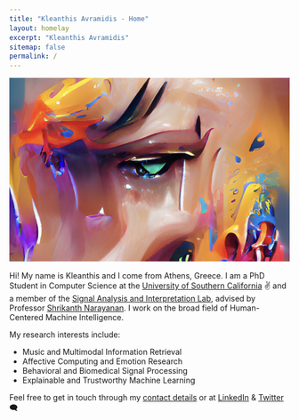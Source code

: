 ```yaml
---
title: "Kleanthis Avramidis - Home"
layout: homelay
excerpt: "Kleanthis Avramidis"
sitemap: false
permalink: /
---
```


<p align="center">
  <img src="images/emotions.png"
     alt="emotions"
     style="float: center" width="550" height="330" />
</p>

Hi! My name is Kleanthis and I come from Athens, Greece. I am a PhD Student in Computer Science at the [University of Southern California](https://www.usc.edu/) :v: and a member of the [Signal Analysis and Interpretation Lab](https://sail.usc.edu/), advised by Professor [Shrikanth Narayanan](https://sail.usc.edu/people/shri.html). I work on the broad field of Human-Centered Machine Intelligence.

My research interests include:

* Music and Multimodal Information Retrieval
* Affective Computing and Emotion Research
* Behavioral and Biomedical Signal Processing
* Explainable and Trustworthy Machine Learning

Feel free to get in touch through my [contact details](https://klean2050.github.io/contact/) or at [LinkedIn](https://www.linkedin.com/in/kleanthis-avramidis-274a91114/) & [Twitter](https://twitter.com/KAvramidis) 🗨️
